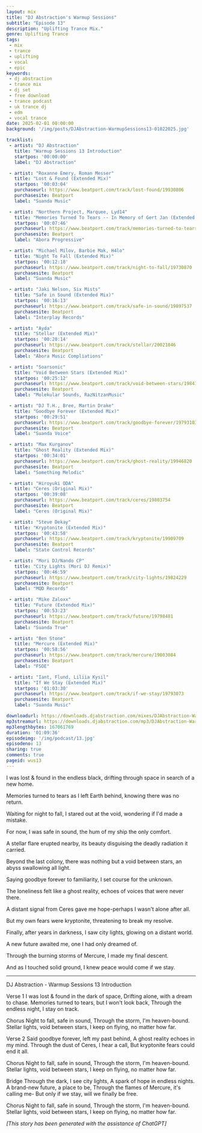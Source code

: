 ```yaml
---
layout: mix
title: "DJ Abstraction's Warmup Sessions"
subtitle: "Episode 13"
description: "Uplifting Trance Mix."
genre: Uplifting Trance
tags:
 - mix
 - trance
 - uplifting
 - vocal
 - epic
keywords:
 - dj abstraction
 - trance mix
 - dj set
 - free download
 - trance podcast
 - uk trance dj
 - edm
 - vocal trance
date: 2025-02-01 00:00:00
background: '/img/posts/DJAbstraction-WarmupSessions13-01022025.jpg'

tracklist:
 - artist: "DJ Abstraction"
   title: "Warmup Sessions 13 Introduction"
   startpos: '00:00:00'
   label: "DJ Abstraction"

 - artist: "Roxanne Emery, Roman Messer"
   title: "Lost & Found (Extended Mix)"
   startpos: '00:03:04'
   purchaseurl: https://www.beatport.com/track/lost-found/19930806
   purchasesite: Beatport
   label: "Suanda Music"

 - artist: "Northern Project, Marquee, Lyd14"
   title: "Memories Turned To Tears -- In Memory of Gert Jan (Extended Dub)"
   startpos: '00:07:46'
   purchaseurl: https://www.beatport.com/track/memories-turned-to-tears-in-memory-of-gert-jan/19551362
   purchasesite: Beatport
   label: "Abora Progressive"

 - artist: "Michael Milov, Barbie Mak, H4lo"
   title: "Night To Fall (Extended Mix)"
   startpos: '00:12:18'
   purchaseurl: https://www.beatport.com/track/night-to-fall/19730870
   purchasesite: Beatport
   label: "Suanda Music"

 - artist: "Jaki Nelson, Six Mists"
   title: "Safe in Sound (Extended Mix)"
   startpos: '00:16:13'
   purchaseurl: https://www.beatport.com/track/safe-in-sound/19897537
   purchasesite: Beatport
   label: "Interplay Records"

 - artist: "Ayda"
   title: "Stellar (Extended Mix)"
   startpos: '00:20:14'
   purchaseurl: https://www.beatport.com/track/stellar/20021846
   purchasesite: Beatport
   label: "Abora Music Compliations"

 - artist: "Soarsonic"
   title: "Void Between Stars (Extended Mix)"
   startpos: '00:25:12'
   purchaseurl: https://www.beatport.com/track/void-between-stars/19841144
   purchasesite: Beatport
   label: "Molekular Sounds, RazNitzanMusic"

 - artist: "DJ T.H., Bree, Martin Drake"
   title: "Goodbye Forever (Extended Mix)"
   startpos: '00:29:51'
   purchaseurl: https://www.beatport.com/track/goodbye-forever/19793103
   purchasesite: Beatport
   label: "Suanda Voice"

 - artist: "Max Kurganov"
   title: "Ghost Reality (Extended Mix)"
   startpos: '00:34:01'
   purchaseurl: https://www.beatport.com/track/ghost-reality/19946820
   purchasesite: Beatport
   label: "Something Melodic"

 - artist: "Hiroyuki ODA"
   title: "Ceres (Original Mix)"
   startpos: '00:39:08'
   purchaseurl: https://www.beatport.com/track/ceres/19803754
   purchasesite: Beatport
   label: "Ceres (Original Mix)"

 - artist: "Steve Dekay"
   title: "Kryptonite (Extended Mix)"
   startpos: '00:43:58'
   purchaseurl: https://www.beatport.com/track/kryptonite/19909709
   purchasesite: Beatport
   label: "State Control Records"

 - artist: "Mori DJ/Nando CP"
   title: "City Lights (Mori DJ Remix)"
   startpos: '00:46:59'
   purchaseurl: https://www.beatport.com/track/city-lights/19824229
   purchasesite: Beatport
   label: "MQD Records"

 - artist: "Mike Zaloxx"
   title: "Future (Extended Mix)"
   startpos: '00:53:23'
   purchaseurl: https://www.beatport.com/track/future/19798481
   purchasesite: Beatport
   label: "Suanda True"

 - artist: "Ben Stone"
   title: "Mercure (Extended Mix)"
   startpos: '00:58:56'
   purchaseurl: https://www.beatport.com/track/mercure/19803084
   purchasesite: Beatport
   label: "FSOE"

 - artist: "Iant, Flund, Liliia Kysil"
   title: "If We Stay (Extended Mix)"
   startpos: '01:03:30'
   purchaseurl: https://www.beatport.com/track/if-we-stay/19793073
   purchasesite: Beatport
   label: "Suanda Music"

downloadurl: https://downloads.djabstraction.com/mixes/DJAbstraction-WarmupSessions13-01022025.zip
mp3streamurl: https://downloads.djabstraction.com/mp3/DJAbstraction-WarmupSessions13-01022025.mp3
mp3lengthbytes: 167061769
duration: '01:09:36'
episodeimg: '/img/podcast/13.jpg'
episodeno: 13
sharing: true
comments: true
pageid: wus13
---
```


I was lost & found in the endless black, drifting through space in search of a new home.

Memories turned to tears as I left Earth behind, knowing there was no return.

Waiting for night to fall, I stared out at the void, wondering if I'd made a mistake.

For now, I was safe in sound, the hum of my ship the only comfort.

A stellar flare erupted nearby, its beauty disguising the deadly radiation it carried.

Beyond the last colony, there was nothing but a void between stars, an abyss swallowing all light.

Saying goodbye forever to familiarity, I set course for the unknown.

The loneliness felt like a ghost reality, echoes of voices that were never there.

A distant signal from Ceres gave me hope-perhaps I wasn't alone after all.

But my own fears were kryptonite, threatening to break my resolve.

Finally, after years in darkness, I saw city lights, glowing on a distant world.

A new future awaited me, one I had only dreamed of.

Through the burning storms of Mercure, I made my final descent.

And as I touched solid ground, I knew peace would come if we stay.


---

DJ Abstraction - Warmup Sessions 13 Introduction

Verse 1
I was lost & found in the dark of space,
Drifting alone, with a dream to chase.
Memories turned to tears, but I won't look back,
Through the endless night, I stay on track.

Chorus
Night to fall, safe in sound,
Through the storm, I'm heaven-bound.
Stellar lights, void between stars,
I keep on flying, no matter how far.

Verse 2
Said goodbye forever, left my past behind,
A ghost reality echoes in my mind.
Through the dust of Ceres, I hear a call,
But kryptonite fears could end it all.

Chorus
Night to fall, safe in sound,
Through the storm, I'm heaven-bound.
Stellar lights, void between stars,
I keep on flying, no matter how far.

Bridge
Through the dark, I see city lights,
A spark of hope in endless nights.
A brand-new future, a place to be,
Through the flames of Mercure, it's calling me-
But only if we stay, will we finally be free.

Chorus
Night to fall, safe in sound,
Through the storm, I'm heaven-bound.
Stellar lights, void between stars,
I keep on flying, no matter how far.

*[This story has been generated with the assistance of ChatGPT]*